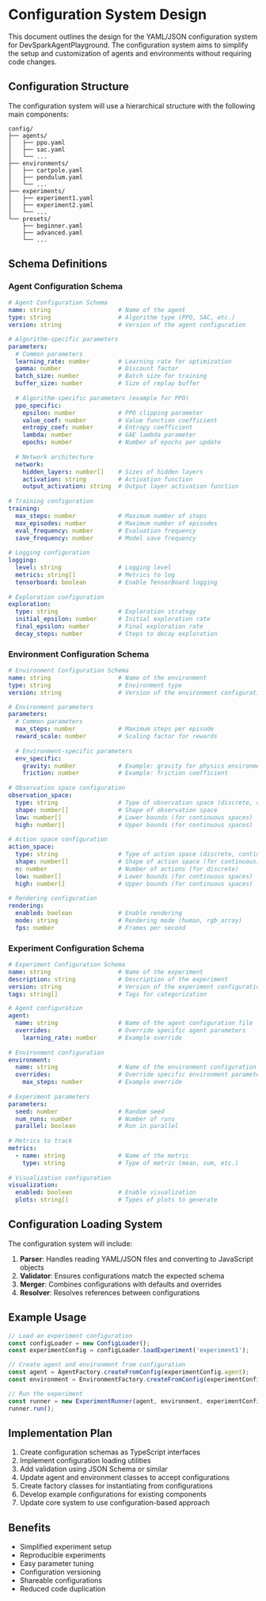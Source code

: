 # Configuration System Design

This document outlines the design for the YAML/JSON configuration system for DevSparkAgentPlayground. The configuration system aims to simplify the setup and customization of agents and environments without requiring code changes.

## Configuration Structure

The configuration system will use a hierarchical structure with the following main components:

```
config/
├── agents/
│   ├── ppo.yaml
│   ├── sac.yaml
│   └── ...
├── environments/
│   ├── cartpole.yaml
│   ├── pendulum.yaml
│   └── ...
├── experiments/
│   ├── experiment1.yaml
│   ├── experiment2.yaml
│   └── ...
└── presets/
    ├── beginner.yaml
    ├── advanced.yaml
    └── ...
```

## Schema Definitions

### Agent Configuration Schema

```yaml
# Agent Configuration Schema
name: string                   # Name of the agent
type: string                   # Algorithm type (PPO, SAC, etc.)
version: string                # Version of the agent configuration

# Algorithm-specific parameters
parameters:
  # Common parameters
  learning_rate: number        # Learning rate for optimization
  gamma: number                # Discount factor
  batch_size: number           # Batch size for training
  buffer_size: number          # Size of replay buffer
  
  # Algorithm-specific parameters (example for PPO)
  ppo_specific:
    epsilon: number            # PPO clipping parameter
    value_coef: number         # Value function coefficient
    entropy_coef: number       # Entropy coefficient
    lambda: number             # GAE lambda parameter
    epochs: number             # Number of epochs per update
    
  # Network architecture
  network:
    hidden_layers: number[]    # Sizes of hidden layers
    activation: string         # Activation function
    output_activation: string  # Output layer activation function
    
# Training configuration
training:
  max_steps: number            # Maximum number of steps
  max_episodes: number         # Maximum number of episodes
  eval_frequency: number       # Evaluation frequency
  save_frequency: number       # Model save frequency
  
# Logging configuration
logging:
  level: string                # Logging level
  metrics: string[]            # Metrics to log
  tensorboard: boolean         # Enable TensorBoard logging
  
# Exploration configuration
exploration:
  type: string                 # Exploration strategy
  initial_epsilon: number      # Initial exploration rate
  final_epsilon: number        # Final exploration rate
  decay_steps: number          # Steps to decay exploration
```

### Environment Configuration Schema

```yaml
# Environment Configuration Schema
name: string                   # Name of the environment
type: string                   # Environment type
version: string                # Version of the environment configuration

# Environment parameters
parameters:
  # Common parameters
  max_steps: number            # Maximum steps per episode
  reward_scale: number         # Scaling factor for rewards
  
  # Environment-specific parameters
  env_specific:
    gravity: number            # Example: gravity for physics environments
    friction: number           # Example: friction coefficient
    
# Observation space configuration
observation_space:
  type: string                 # Type of observation space (discrete, continuous)
  shape: number[]              # Shape of observation space
  low: number[]                # Lower bounds (for continuous spaces)
  high: number[]               # Upper bounds (for continuous spaces)
  
# Action space configuration
action_space:
  type: string                 # Type of action space (discrete, continuous)
  shape: number[]              # Shape of action space (for continuous)
  n: number                    # Number of actions (for discrete)
  low: number[]                # Lower bounds (for continuous spaces)
  high: number[]               # Upper bounds (for continuous spaces)
  
# Rendering configuration
rendering:
  enabled: boolean             # Enable rendering
  mode: string                 # Rendering mode (human, rgb_array)
  fps: number                  # Frames per second
```

### Experiment Configuration Schema

```yaml
# Experiment Configuration Schema
name: string                   # Name of the experiment
description: string            # Description of the experiment
version: string                # Version of the experiment configuration
tags: string[]                 # Tags for categorization

# Agent configuration
agent:
  name: string                 # Name of the agent configuration file
  overrides:                   # Override specific agent parameters
    learning_rate: number      # Example override
    
# Environment configuration
environment:
  name: string                 # Name of the environment configuration file
  overrides:                   # Override specific environment parameters
    max_steps: number          # Example override
    
# Experiment parameters
parameters:
  seed: number                 # Random seed
  num_runs: number             # Number of runs
  parallel: boolean            # Run in parallel
  
# Metrics to track
metrics:
  - name: string               # Name of the metric
    type: string               # Type of metric (mean, sum, etc.)
    
# Visualization configuration
visualization:
  enabled: boolean             # Enable visualization
  plots: string[]              # Types of plots to generate
```

## Configuration Loading System

The configuration system will include:

1. **Parser**: Handles reading YAML/JSON files and converting to JavaScript objects
2. **Validator**: Ensures configurations match the expected schema
3. **Merger**: Combines configurations with defaults and overrides
4. **Resolver**: Resolves references between configurations

## Example Usage

```javascript
// Load an experiment configuration
const configLoader = new ConfigLoader();
const experimentConfig = configLoader.loadExperiment('experiment1');

// Create agent and environment from configuration
const agent = AgentFactory.createFromConfig(experimentConfig.agent);
const environment = EnvironmentFactory.createFromConfig(experimentConfig.environment);

// Run the experiment
const runner = new ExperimentRunner(agent, environment, experimentConfig.parameters);
runner.run();
```

## Implementation Plan

1. Create configuration schemas as TypeScript interfaces
2. Implement configuration loading utilities
3. Add validation using JSON Schema or similar
4. Update agent and environment classes to accept configurations
5. Create factory classes for instantiating from configurations
6. Develop example configurations for existing components
7. Update core system to use configuration-based approach

## Benefits

- Simplified experiment setup
- Reproducible experiments
- Easy parameter tuning
- Configuration versioning
- Shareable configurations
- Reduced code duplication
